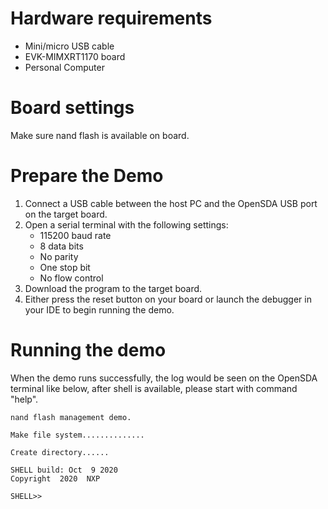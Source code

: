 Hardware requirements
=====================
- Mini/micro USB cable
- EVK-MIMXRT1170 board
- Personal Computer

Board settings
============
Make sure nand flash is available on board.

Prepare the Demo
===============
1.  Connect a USB cable between the host PC and the OpenSDA USB port on the target board.
2.  Open a serial terminal with the following settings:
    - 115200 baud rate
    - 8 data bits
    - No parity
    - One stop bit
    - No flow control
3.  Download the program to the target board.
4.  Either press the reset button on your board or launch the debugger in your IDE to begin running the demo.

Running the demo
===============
When the demo runs successfully, the log would be seen on the OpenSDA terminal like below, after shell is available, please start with command 
"help".
~~~~~~~~~~~~~~~~~~~~~~~~~~~~~~~~~~~~~~~~~
nand flash management demo.

Make file system..............

Create directory......

SHELL build: Oct  9 2020
Copyright  2020  NXP

SHELL>>

~~~~~~~~~~~~~~~~~~~~~~~~~~~~~~~~~~~~~~~~~
